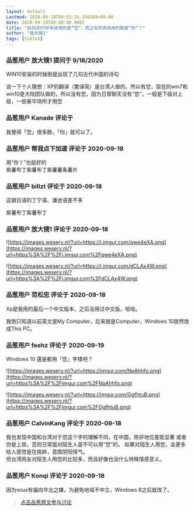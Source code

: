 ```yaml
---
layout: default
Lastmod: 2020-09-18T09:53:24.156169+00:00
date: 2020-09-18T00:00:00.000Z
title: "如何评价XP系统用的是“您”，而之后的系统用的都是“你”？"
author: "放大镜1"
tags: [tiktok]
---
```



### 品葱用户 **放大镜1** 提问于 9/18/2020
    
WIN10安装的时候倒是出现了几句古代中国的诗句  
  
说一下个人猜想：XP的翻译（繁译简）是台湾人做的，所以有您，现在的win7和win10是大陆团队做的，所以没有您，因为日常聊天没有“您“，一般是下级对上级，一些豪华场所才用您
    
                

### 品葱用户 **Kanade** 评论于 
        
我覺得「您」很多餘，「你」就可以了。
        
                

### 品葱用户 **帮我点下加速** 评论于 2020-09-18
        
用“你丫”也挺好的  
紫薯布丁紫薯布丁紫薯薯条薯片
        
                

### 品葱用户 **billzt** 评论于 2020-09-18
        
这跟日语的丁宁语、谦逊语差不多  
  
紫薯布丁紫薯布丁
        
                

### 品葱用户 **放大镜1** 评论于 2020-09-18
        
![https://images.weserv.nl/?url=https://i.imgur.com/qwe4eXA.png](https://images.weserv.nl/?url=https%3A%2F%2Fi.imgur.com%2Fqwe4eXA.png)  
  
![https://images.weserv.nl/?url=https://i.imgur.com/dCLAx4W.png](https://images.weserv.nl/?url=https%3A%2F%2Fi.imgur.com%2FdCLAx4W.png)
        
                

### 品葱用户 **范松忠** 评论于 2020-09-18
        
Xp是我用的最后一个中文版本，之后没用过中文版，哈哈。  
  
我倒只知道以前英文是My Computer，后来就是Computer，Windows 10居然改成This PC。
        
                

### 品葱用户 **feehz** 评论于 2020-09-19
        
Windows 10 還是都用「您」字樣吧？  
  
![https://images.weserv.nl/?url=https://imgur.com/NpAhhfo.png](https://images.weserv.nl/?url=https%3A%2F%2Fimgur.com%2FNpAhhfo.png)  
  
![https://images.weserv.nl/?url=https://imgur.com/GgfhtuB.png](https://images.weserv.nl/?url=https%3A%2F%2Fimgur.com%2FGgfhtuB.png)
        
                

### 品葱用户 **CalvinKang** 评论于 2020-09-18
        
我也发现中国和台湾对于您这个字的理解不同，在中国，除非地位差距显著 或者你是上宾，否则日常面对陌生人是不可以用“您”的。 如果对陌生人用您，会更多给人感觉是在挑衅，意图阴阳怪气。  
但台湾网友对陌生人用您的比较多，而且好像也没什么特殊情感意义。
        
                

### 品葱用户 **Konqi** 评论于 2020-09-18
        
因为vous有偏向华北之嫌，为避免地域不中立，Windows 8之后就改了。
        
                





> [点击品葱原文参与讨论](https://pincong.rocks/question/31141)


